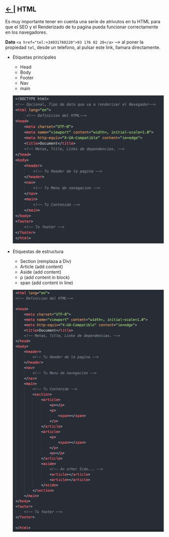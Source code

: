 ## [← |](https://github.com/VGamezz19/skylab-boot-notes/blob/master/semana02/)   HTML

Es muy importante tener en cuenta una serie de atrivutos en tu HTML para que el SEO y el Renderizado de tu pagina pueda funcionar correctamente en los navegadores.

**Dato** `<a href="tel:+34931760220">93 176 02 20</a>` --> al poner la propiedad `tel`, desde un telefono, 
al pulsar este link, llamara directamente.

-   Etiquetas principales
    -  Head
    -  Body
    -  Footer
    -  Nav
    -  main

    ![Imagen](https://github.com/VGamezz19/skylab-boot-notes/blob/master/semana02/public/etiquetasMain.png)

-   Etiquestas de estructura
    - Section (remplaza a Div)
    - Article (add content)
    - Aside (add content)
    - p (add content in block)
    - span (add content in line)

    ![Imagen](https://github.com/VGamezz19/skylab-boot-notes/blob/master/semana02/public/etiquetaEstructura.png)